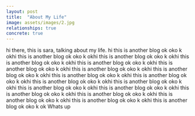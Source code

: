 ```yaml
---
layout: post
title:  "About My Life"
image: assets/images/2.jpg
relationships: true
concrete: true
---
```


hi there, this is sara, talking about my life. hi this is another blog ok oko k okhi this is another blog ok oko k okhi this is another blog ok oko k okhi this is another blog ok oko k okhi this is another blog ok oko k okhi this is another blog ok oko k okhi this is another blog ok oko k okhi this is another blog ok oko k okhi this is another blog ok oko k okhi this is another blog ok oko k okhi this is another blog ok oko k okhi this is another blog ok oko k okhi this is another blog ok oko k okhi this is another blog ok oko k okhi this is another blog ok oko k okhi this is another blog ok oko k okhi this is another blog ok oko k okhi this is another blog ok oko k okhi this is another blog ok oko k ok
Whats up
